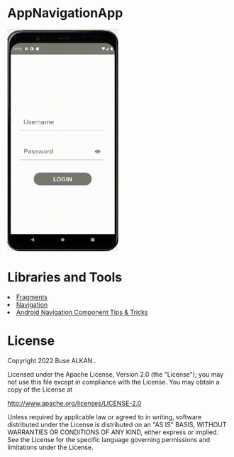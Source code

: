 # AppNavigationApp
<img  height="500" width="250" src="https://raw.githubusercontent.com/busealkan/PatikaFMSS/main/buse_alkan_odev3/buse_alkan_odev3_appNavigation/screens/appNavigation.gif"/>

# Libraries and Tools 
<li><a href="https://developer.android.com/guide/fragments">Fragments</a></li> 
<li><a href="https://developer.android.com/guide/navigation/navigation-getting-started">Navigation</a></li>
<li><a href="https://proandroiddev.com/android-navigation-component-tips-tricks-implementing-splash-screen-f0f5ce046a09">Android Navigation Component Tips & Tricks</a></li>
  
# License
Copyright 2022 Buse ALKAN..

Licensed under the Apache License, Version 2.0 (the "License");
you may not use this file except in compliance with the License.
You may obtain a copy of the License at

   http://www.apache.org/licenses/LICENSE-2.0

Unless required by applicable law or agreed to in writing, software
distributed under the License is distributed on an "AS IS" BASIS,
WITHOUT WARRANTIES OR CONDITIONS OF ANY KIND, either express or implied.
See the License for the specific language governing permissions and
limitations under the License.
